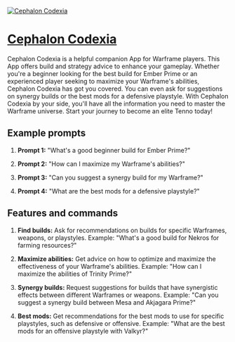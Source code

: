 [![Cephalon Codexia](https://files.oaiusercontent.com/file-EHyRf3iAl01ZMKL0uF97Xby0?se=2123-10-17T23%3A05%3A18Z&sp=r&sv=2021-08-06&sr=b&rscc=max-age%3D31536000%2C%20immutable&rscd=attachment%3B%20filename%3D7ac15aa2-88b7-4052-938a-ab29afa899d0.png&sig=4Rz7p5Qeh1H5VhKaKyTVPgZG5SURcTWsbcB6QuHyKlc%3D)](https://chat.openai.com/g/g-5wTuCto3H-cephalon-codexia)

# [Cephalon Codexia](https://chat.openai.com/g/g-5wTuCto3H-cephalon-codexia)

Cephalon Codexia is a helpful companion App for Warframe players. This App offers build and strategy advice to enhance your gameplay. Whether you're a beginner looking for the best build for Ember Prime or an experienced player seeking to maximize your Warframe's abilities, Cephalon Codexia has got you covered. You can even ask for suggestions on synergy builds or the best mods for a defensive playstyle. With Cephalon Codexia by your side, you'll have all the information you need to master the Warframe universe. Start your journey to become an elite Tenno today!

## Example prompts

1. **Prompt 1:** "What's a good beginner build for Ember Prime?"

2. **Prompt 2:** "How can I maximize my Warframe's abilities?"

3. **Prompt 3:** "Can you suggest a synergy build for my Warframe?"

4. **Prompt 4:** "What are the best mods for a defensive playstyle?"

## Features and commands

1. **Find builds:** Ask for recommendations on builds for specific Warframes, weapons, or playstyles. Example: "What's a good build for Nekros for farming resources?"

2. **Maximize abilities:** Get advice on how to optimize and maximize the effectiveness of your Warframe's abilities. Example: "How can I maximize the abilities of Trinity Prime?"

3. **Synergy builds:** Request suggestions for builds that have synergistic effects between different Warframes or weapons. Example: "Can you suggest a synergy build between Mesa and Akjagara Prime?"

4. **Best mods:** Get recommendations for the best mods to use for specific playstyles, such as defensive or offensive. Example: "What are the best mods for an offensive playstyle with Valkyr?"